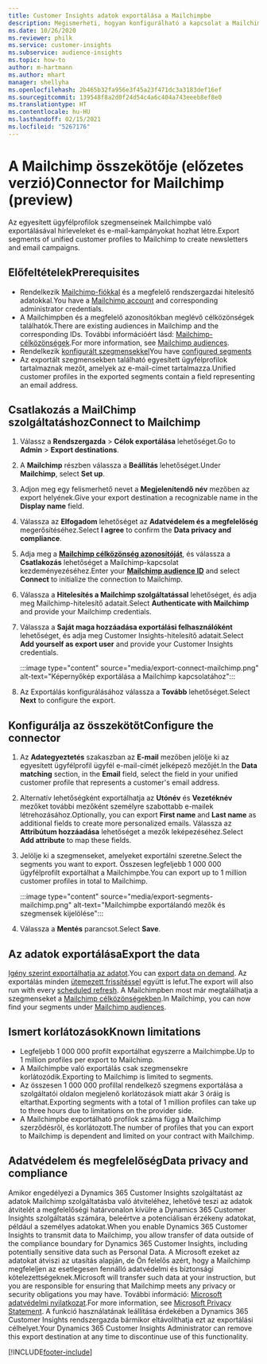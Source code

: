 ```yaml
---
title: Customer Insights adatok exportálása a Mailchimpbe
description: Megismerheti, hogyan konfigurálható a kapcsolat a Mailchimppel.
ms.date: 10/26/2020
ms.reviewer: philk
ms.service: customer-insights
ms.subservice: audience-insights
ms.topic: how-to
author: m-hartmann
ms.author: mhart
manager: shellyha
ms.openlocfilehash: 2b465b32fa956e3f45a23f471dc3a3183def16ef
ms.sourcegitcommit: 139548f8a2d0f24d54c4a6c404a743eeeb8ef8e0
ms.translationtype: HT
ms.contentlocale: hu-HU
ms.lasthandoff: 02/15/2021
ms.locfileid: "5267176"
---
```

# <a name="connector-for-mailchimp-preview"></a><span data-ttu-id="09646-103">A Mailchimp összekötője (előzetes verzió)</span><span class="sxs-lookup"><span data-stu-id="09646-103">Connector for Mailchimp (preview)</span></span>

<span data-ttu-id="09646-104">Az egyesített ügyfélprofilok szegmenseinek Mailchimpbe való exportálásával hírleveleket és e-mail-kampányokat hozhat létre.</span><span class="sxs-lookup"><span data-stu-id="09646-104">Export segments of unified customer profiles to Mailchimp to create newsletters and email campaigns.</span></span>

## <a name="prerequisites"></a><span data-ttu-id="09646-105">Előfeltételek</span><span class="sxs-lookup"><span data-stu-id="09646-105">Prerequisites</span></span>

-   <span data-ttu-id="09646-106">Rendelkezik [Mailchimp-fiókkal](https://mailchimp.com/) és a megfelelő rendszergazdai hitelesítő adatokkal.</span><span class="sxs-lookup"><span data-stu-id="09646-106">You have a [Mailchimp account](https://mailchimp.com/) and corresponding administrator credentials.</span></span>
-   <span data-ttu-id="09646-107">A Mailchimpben és a megfelelő azonosítókban meglévő célközönségek találhatók.</span><span class="sxs-lookup"><span data-stu-id="09646-107">There are existing audiences in Mailchimp and the corresponding IDs.</span></span> <span data-ttu-id="09646-108">További információért lásd: [Mailchimp-célközönségek](https://mailchimp.com/help/create-audience/).</span><span class="sxs-lookup"><span data-stu-id="09646-108">For more information, see [Mailchimp audiences](https://mailchimp.com/help/create-audience/).</span></span>
-   <span data-ttu-id="09646-109">Rendelkezik [konfigurált szegmensekkel](segments.md)</span><span class="sxs-lookup"><span data-stu-id="09646-109">You have [configured segments](segments.md)</span></span>
-   <span data-ttu-id="09646-110">Az exportált szegmensekben található egyesített ügyfélprofilok tartalmaznak mezőt, amelyek az e-mail-címet tartalmazza.</span><span class="sxs-lookup"><span data-stu-id="09646-110">Unified customer profiles in the exported segments contain a field representing an email address.</span></span>

## <a name="connect-to-mailchimp"></a><span data-ttu-id="09646-111">Csatlakozás a MailChimp szolgáltatáshoz</span><span class="sxs-lookup"><span data-stu-id="09646-111">Connect to Mailchimp</span></span>

1. <span data-ttu-id="09646-112">Válassz a **Rendszergazda** > **Célok exportálása** lehetőséget.</span><span class="sxs-lookup"><span data-stu-id="09646-112">Go to **Admin** > **Export destinations**.</span></span>

1. <span data-ttu-id="09646-113">A **Mailchimp** részben válassza a **Beállítás** lehetőséget.</span><span class="sxs-lookup"><span data-stu-id="09646-113">Under **Mailchimp**, select **Set up**.</span></span>

1. <span data-ttu-id="09646-114">Adjon meg egy felismerhető nevet a **Megjelenítendő név** mezőben az export helyének.</span><span class="sxs-lookup"><span data-stu-id="09646-114">Give your export destination a recognizable name in the **Display name** field.</span></span>

1. <span data-ttu-id="09646-115">Válassza az **Elfogadom** lehetőséget az **Adatvédelem és a megfelelőség** megerősítéséhez.</span><span class="sxs-lookup"><span data-stu-id="09646-115">Select **I agree** to confirm the **Data privacy and compliance**.</span></span>

1. <span data-ttu-id="09646-116">Adja meg a **[Mailchimp célközönség azonosítóját](https://mailchimp.com/help/find-audience-id/)**, és válassza a **Csatlakozás** lehetőséget a Mailchimp-kapcsolat kezdeményezéséhez.</span><span class="sxs-lookup"><span data-stu-id="09646-116">Enter your **[Mailchimp audience ID](https://mailchimp.com/help/find-audience-id/)** and select **Connect** to initialize the connection to Mailchimp.</span></span>

1. <span data-ttu-id="09646-117">Válassza a **Hitelesítés a Mailchimp szolgáltatással** lehetőséget, és adja meg Mailchimp-hitelesítő adatait.</span><span class="sxs-lookup"><span data-stu-id="09646-117">Select **Authenticate with Mailchimp** and provide your Mailchimp credentials.</span></span>

1. <span data-ttu-id="09646-118">Válassza a **Saját maga hozzáadása exportálási felhasználóként** lehetőséget, és adja meg Customer Insights-hitelesítő adatait.</span><span class="sxs-lookup"><span data-stu-id="09646-118">Select **Add yourself as export user** and provide your Customer Insights credentials.</span></span>

   :::image type="content" source="media/export-connect-mailchimp.png" alt-text="Képernyőkép exportálása a Mailchimp kapcsolatához":::

1. <span data-ttu-id="09646-120">Az Exportálás konfigurálásához válassza a **Tovább** lehetőséget.</span><span class="sxs-lookup"><span data-stu-id="09646-120">Select **Next** to configure the export.</span></span>

## <a name="configure-the-connector"></a><span data-ttu-id="09646-121">Konfigurálja az összekötőt</span><span class="sxs-lookup"><span data-stu-id="09646-121">Configure the connector</span></span>

1. <span data-ttu-id="09646-122">Az **Adategyeztetés** szakaszban az **E-mail** mezőben jelölje ki az egyesített ügyfélprofil ügyfél e-mail-címét jelképező mezőjét.</span><span class="sxs-lookup"><span data-stu-id="09646-122">In the **Data matching** section, in the **Email** field, select the field in your unified customer profile that represents a customer's email address.</span></span> 

1. <span data-ttu-id="09646-123">Alternatív lehetőségként exportálhatja az **Utónév** és **Vezetéknév** mezőket további mezőként személyre szabottabb e-mailek létrehozásához.</span><span class="sxs-lookup"><span data-stu-id="09646-123">Optionally, you can export **First name** and **Last name** as additional fields to create more personalized emails.</span></span> <span data-ttu-id="09646-124">Válassza az **Attribútum hozzáadása** lehetőséget a mezők leképezéséhez.</span><span class="sxs-lookup"><span data-stu-id="09646-124">Select **Add attribute** to map these fields.</span></span>

1. <span data-ttu-id="09646-125">Jelölje ki a szegmenseket, amelyeket exportálni szeretne.</span><span class="sxs-lookup"><span data-stu-id="09646-125">Select the segments you want to export.</span></span> <span data-ttu-id="09646-126">Összesen legfeljebb 1 000 000 ügyfélprofilt exportálhat a Mailchimpbe.</span><span class="sxs-lookup"><span data-stu-id="09646-126">You can export up to 1 million customer profiles in total to Mailchimp.</span></span>

   :::image type="content" source="media/export-segments-mailchimp.png" alt-text="Mailchimpbe exportálandó mezők és szegmensek kijelölése":::

1. <span data-ttu-id="09646-128">Válassza a **Mentés** parancsot.</span><span class="sxs-lookup"><span data-stu-id="09646-128">Select **Save**.</span></span>

## <a name="export-the-data"></a><span data-ttu-id="09646-129">Az adatok exportálása</span><span class="sxs-lookup"><span data-stu-id="09646-129">Export the data</span></span>

<span data-ttu-id="09646-130">[Igény szerint exportálhatja az adatot](export-destinations.md).</span><span class="sxs-lookup"><span data-stu-id="09646-130">You can [export data on demand](export-destinations.md).</span></span> <span data-ttu-id="09646-131">Az exportálás minden [ütemezett frissítéssel](system.md#schedule-tab) együtt is lefut.</span><span class="sxs-lookup"><span data-stu-id="09646-131">The export will also run with every [scheduled refresh](system.md#schedule-tab).</span></span> <span data-ttu-id="09646-132">A Mailchimpben most már megtalálhatja a szegmenseket a [Mailchimp célközönségekben](https://mailchimp.com/help/create-audience/).</span><span class="sxs-lookup"><span data-stu-id="09646-132">In Mailchimp, you can now find your segments under [Mailchimp audiences](https://mailchimp.com/help/create-audience/).</span></span>

## <a name="known-limitations"></a><span data-ttu-id="09646-133">Ismert korlátozások</span><span class="sxs-lookup"><span data-stu-id="09646-133">Known limitations</span></span>

- <span data-ttu-id="09646-134">Legfeljebb 1 000 000 profilt exportálhat egyszerre a Mailchimpbe.</span><span class="sxs-lookup"><span data-stu-id="09646-134">Up to 1 million profiles per export to Mailchimp.</span></span>
- <span data-ttu-id="09646-135">A Mailchimpbe való exportálás csak szegmensekre korlátozódik.</span><span class="sxs-lookup"><span data-stu-id="09646-135">Exporting to Mailchimp is limited to segments.</span></span>
- <span data-ttu-id="09646-136">Az összesen 1 000 000 profillal rendelkező szegmens exportálása a szolgáltatói oldalon megjelenő korlátozások miatt akár 3 óráig is eltarthat.</span><span class="sxs-lookup"><span data-stu-id="09646-136">Exporting segments with a total of 1 million profiles can take up to three hours due to limitations on the provider side.</span></span> 
- <span data-ttu-id="09646-137">A Mailchimpbe exportálható profilok száma függ a Mailchimp szerződésről, és korlátozott.</span><span class="sxs-lookup"><span data-stu-id="09646-137">The number of profiles that you can export to Mailchimp is dependent and limited on your contract with Mailchimp.</span></span>

## <a name="data-privacy-and-compliance"></a><span data-ttu-id="09646-138">Adatvédelem és megfelelőség</span><span class="sxs-lookup"><span data-stu-id="09646-138">Data privacy and compliance</span></span>

<span data-ttu-id="09646-139">Amikor engedélyezi a Dynamics 365 Customer Insights szolgáltatást az adatok Mailchimp szolgáltatásba való átviteléhez, lehetővé teszi az adatok átvitelét a megfelelőségi határvonalon kívülre a Dynamics 365 Customer Insights szolgáltatás számára, beleértve a potenciálisan érzékeny adatokat, például a személyes adatokat.</span><span class="sxs-lookup"><span data-stu-id="09646-139">When you enable Dynamics 365 Customer Insights to transmit data to Mailchimp, you allow transfer of data outside of the compliance boundary for Dynamics 365 Customer Insights, including potentially sensitive data such as Personal Data.</span></span> <span data-ttu-id="09646-140">A Microsoft ezeket az adatokat átviszi az utasítás alapján, de Ön felelős azért, hogy a Mailchimp megfeleljen az esetlegesen fennálló adatvédelmi és biztonsági kötelezettségeknek.</span><span class="sxs-lookup"><span data-stu-id="09646-140">Microsoft will transfer such data at your instruction, but you are responsible for ensuring that Mailchimp meets any privacy or security obligations you may have.</span></span> <span data-ttu-id="09646-141">További információ: [Microsoft adatvédelmi nyilatkozat](https://go.microsoft.com/fwlink/?linkid=396732).</span><span class="sxs-lookup"><span data-stu-id="09646-141">For more information, see [Microsoft Privacy Statement](https://go.microsoft.com/fwlink/?linkid=396732).</span></span>
<span data-ttu-id="09646-142">A funkció használatának leállítása érdekében a Dynamics 365 Customer Insights rendszergazda bármikor eltávolíthatja ezt az exportálási célhelyet.</span><span class="sxs-lookup"><span data-stu-id="09646-142">Your Dynamics 365 Customer Insights Administrator can remove this export destination at any time to discontinue use of this functionality.</span></span>


[!INCLUDE[footer-include](../includes/footer-banner.md)]